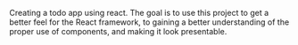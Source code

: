 Creating a todo app using react. The goal is to use this project to get a better feel for the React framework, to gaining a better understanding of the proper use of components, and making it look presentable.
